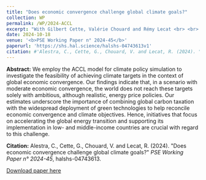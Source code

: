 ```yaml
---
title: "Does economic convergence challenge global climate goals?"
collection: WP
permalink: /WP/2024-ACCL
excerpt: "With Gilbert Cette, Valérie Chouard and Rémy Lecat <br> <br> We employ the ACCL model for climate policy simulation to investigate the feasibility of achieving climate targets in the context of global economic convergence. Our findings indicate that, in a scenario with moderate economic convergence, the world does not reach these targets solely with ambitious, although realistic, energy price policies. Our estimates underscore the importance of combining global carbon taxation with the widespread deployment of green technologies to help reconcile economic convergence and climate objectives. Hence, initiatives that focus on accelerating the global energy transition and supporting its implementation in low- and middle-income countries are crucial with regard to this challenge."
date: 2024-10-18
venue: '<b>PSE Working Paper n° 2024-45</b>'
paperurl: 'https://shs.hal.science/halshs-04743613v1'
citation: #'Alestra, C., Cette, G., Chouard, V. and Lecat, R. (2024). "Does economic convergence challenge global climate goals?" <i>PSE Working Paper n° 2024-45</i>, halshs-04743613.'
---
```

**Abstract:** We employ the ACCL model for climate policy simulation to investigate the feasibility of achieving climate targets in the context of global economic convergence. Our findings indicate that, in a scenario with moderate economic convergence, the world does not reach these targets solely with ambitious, although realistic, energy price policies. Our estimates underscore the importance of combining global carbon taxation with the widespread deployment of green technologies to help reconcile economic convergence and climate objectives. Hence, initiatives that focus on accelerating the global energy transition and supporting its implementation in low- and middle-income countries are crucial with regard to this challenge.

**Citation:** Alestra, C., Cette, G., Chouard, V. and Lecat, R. (2024). "Does economic convergence challenge global climate goals?" <i>PSE Working Paper n° 2024-45</i>, halshs-04743613.

[Download paper here](https://shs.hal.science/halshs-04743613v1)
